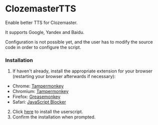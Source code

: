 # ClozemasterTTS
Enable better TTS for Clozemaster.

It supports Google, Yandex and Baidu.

Configuration is not possible yet, and the user has to modify the source
code in order to configure the script.

### Installation


1. If haven't already, install the appropriate extension for your browser (restarting your browser afterwards if necessary):
 * Chrome: [Tampermonkey](https://chrome.google.com/webstore/detail/tampermonkey/dhdgffkkebhmkfjojejmpbldmpobfkfo?hl=en)
 * Chromium: [Tampermonkey](https://chrome.google.com/webstore/detail/tampermonkey/dhdgffkkebhmkfjojejmpbldmpobfkfo?hl=en)
 * Firefox: [Greasemonkey](https://addons.mozilla.org/en-US/firefox/addon/greasemonkey/)
 * Safari: [JavaScript Blocker](http://javascript-blocker.toggleable.com/)
2. Click [here](https://github.com/camiloaa/ClozemasterTTS/raw/master/ClozemasterTTS.user.js) to install the userscript.
3. Confirm the installation when prompted.
